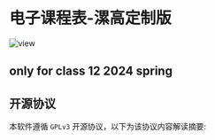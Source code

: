 # 电子课程表-漯高定制版

![view](image/README/view.png)

## only for class 12 2024 spring

## 开源协议

本软件遵循 `GPLv3` 开源协议，以下为该协议内容解读摘要:
